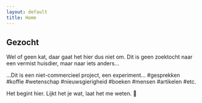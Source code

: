 ```yaml
---
layout: default
title: Home
---
```


<section>
<h1>Gezocht</h1>
<p>Wel of geen kat, daar gaat het hier dus niet om. Dit is geen zoektocht naar een vermist huisdier, maar naar <span class="nowrap">iets&nbsp;anders<span class="dots">...</span></span></p>

<p><span class="dots">...</span>Dit is een niet-commercieel project, een experiment... #gesprekken #koffie #wetenschap #nieuwsgierigheid #boeken #mensen #artikelen #etc.</p>

<p>Het begint hier. Lijkt het je wat, laat&nbsp;het&nbsp;me&nbsp;weten.&nbsp;<span class="noshadow">&#128578;</span></p>
</section>

<div class="bottom">
  <div class="main-cat"></div>
  <div class="little-cat">
    <img src="{{ '/assets/images/little-cat.svg' | relative_url }}" alt="">
  </div> 
</div>

